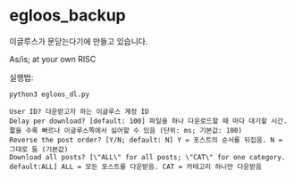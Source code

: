 # egloos_backup

이글루스가 문닫는다기에 만들고 있습니다.

As/is; at your own RISC

실행법: 
```
python3 egloos_dl.py

User ID? 다운받고자 하는 이글루스 계정 ID
Delay per download? [default: 100] 파일을 하나 다운로드할 때 마다 대기할 시간. 짧을 수록 빠르나 이글루스쪽에서 싫어할 수 있음 (단위: ms; 기본값: 100)
Reverse the post order? [Y/N; default: N] Y = 포스트의 순서를 뒤집음. N = 그대로 둠 (기본값)
Download all posts? [\"ALL\" for all posts; \"CAT\" for one category. default:ALL] ALL = 모든 포스트를 다운받음. CAT = 카테고리 하나만 다운받음
```
